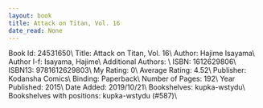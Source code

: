 ```yaml
---
layout: book
title: Attack on Titan, Vol. 16
date_read: None
---
```


Book Id: 24531650\ 
Title: Attack on Titan, Vol. 16\ 
Author: Hajime Isayama\ 
Author l-f: Isayama, Hajime\ 
Additional Authors: \ 
ISBN: 1612629806\ 
ISBN13: 9781612629803\ 
My Rating: 0\ 
Average Rating: 4.52\ 
Publisher: Kodansha Comics\ 
Binding: Paperback\ 
Number of Pages: 192\ 
Year Published: 2015\ 
Date Added: 2019/10/21\ 
Bookshelves: kupka-wstydu\ 
Bookshelves with positions: kupka-wstydu (#587)\ 

